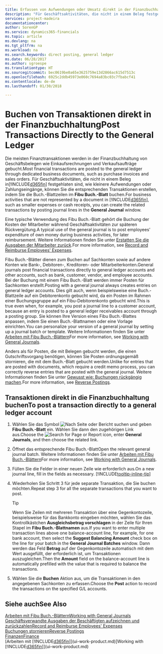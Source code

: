 ```yaml
---
title: Erfassen von Aufwendungen oder Umsatz direkt in der Finanzbuchhaltung| Microsoft Docs
description: "Für Geschäftsaktivitäten, die nicht in einem Beleg festgehlaten sind, wie kleinere Aufwendungen oder Zahlungseingänge, können Sie die entsprechenden Transaktionen erstellen, indem Sie die Buch.-Blattzeilen im Fibu Buch.-Blatt buchen."
services: project-madeira
documentationcenter: 
author: SorenGP
ms.service: dynamics365-financials
ms.topic: article
ms.devlang: na
ms.tgt_pltfrm: na
ms.workload: na
ms.search.keywords: direct posting, general ledger
ms.date: 06/28/2017
ms.author: sgroespe
ms.translationtype: HT
ms.sourcegitcommit: bec0619be0a65e3625759e13d2866ac615d7513c
ms.openlocfilehash: 6925c2ddb45973e060c7694a83bc03c7fbabcf41
ms.contentlocale: de-de
ms.lasthandoff: 01/30/2018

---
```

# <a name="post-transactions-directly-to-the-general-ledger"></a><span data-ttu-id="08b89-103">Buchen von Transaktionen direkt in der Finanzbuchhaltung</span><span class="sxs-lookup"><span data-stu-id="08b89-103">Post Transactions Directly to the General Ledger</span></span>
<span data-ttu-id="08b89-104">Die meisten Finanztransaktionen werden in der Finanzbuchhaltung von Geschäftsbelegen wie Einkaufsrechnungen und Verkaufsaufträge gebucht.</span><span class="sxs-lookup"><span data-stu-id="08b89-104">Most financial transactions are posted to the general ledger through dedicated business documents, such as purchase invoices and sales orders.</span></span> <span data-ttu-id="08b89-105">Für Geschäftsaktivitäten, die nicht in einem Beleg in[!INCLUDE[d365fin](includes/d365fin_md.md)] festgehlaten sind, wie kleinere Aufwendungen oder Zahlungseingänge, können Sie die entsprechenden Transaktionen erstellen, indem Sie die Buch.-Blattzeilen im **Fibu Buch.-Blatt** buchen.</span><span class="sxs-lookup"><span data-stu-id="08b89-105">For business activities that are not represented by a document in [!INCLUDE[d365fin](includes/d365fin_md.md)], such as smaller expenses or cash receipts, you can create the related transactions by posting journal lines in the **General Journal** window.</span></span>

<span data-ttu-id="08b89-106">Eine typische Verwendung des Fibu Buch.-Blatt gehört die Buchung der Kosten der Mitarbeiter während  Geschäftsaktivitäten zur späteren Rückvergütung.</span><span class="sxs-lookup"><span data-stu-id="08b89-106">A typical use of the general journal is to post employees' expenditure of own money during business activities, for later reimbursement.</span></span> <span data-ttu-id="08b89-107">Weitere Informationen finden Sie unter [Erstatten Sie die Ausgaben der Mitarbeiter zurück](finance-how-record-reimburse-employee-expenses.md).</span><span class="sxs-lookup"><span data-stu-id="08b89-107">For more information, see [Record and Reimburse Employees' Expenses](finance-how-record-reimburse-employee-expenses.md).</span></span>

<span data-ttu-id="08b89-108">Fibu Buch.-Blätter dienen zum Buchen auf Sachkonten sowie auf andere Konten wie Bank-, Debitoren-, Kreditoren- oder Mitarbeiterkonten.</span><span class="sxs-lookup"><span data-stu-id="08b89-108">General journals post financial transactions directly to general ledger accounts and other accounts, such as bank, customer, vendor, and employee accounts.</span></span> <span data-ttu-id="08b89-109">Bei der Buchung mit einem Fibu Buch.-Blatt werden immer Posten für Sachkonten erstellt.</span><span class="sxs-lookup"><span data-stu-id="08b89-109">Posting with a general journal always creates entries on general ledger accounts.</span></span> <span data-ttu-id="08b89-110">Dies gilt auch, wenn beispielsweise eine Buch.-Blattzeile auf ein Debitorenkonto gebucht wird, da ein Posten im Rahmen einer Buchungsgruppe auf ein Fibu-Debitorenkonto gebucht wird.</span><span class="sxs-lookup"><span data-stu-id="08b89-110">This is true even when, for example, you post a journal line to a customer account, because an entry is posted to a general ledger receivables account through a posting group.</span></span> <span data-ttu-id="08b89-111">Sie können Ihre Version eines Fibu Buch.-Blattes anpassen, indem Sie einen Buch.-Blattnamen oder eine Vorlage einrichten.</span><span class="sxs-lookup"><span data-stu-id="08b89-111">You can personalize your version of a general journal by setting up a journal batch or template.</span></span> <span data-ttu-id="08b89-112">Weitere Informationen finden Sie unter [Arbeiten mit Fibu Buch.-Blättern](ui-work-general-journals.md)</span><span class="sxs-lookup"><span data-stu-id="08b89-112">For more information, see [Working with General Journals](ui-work-general-journals.md).</span></span>

<span data-ttu-id="08b89-113">Anders als für Posten, die mit Belegen gebucht werden, die einen Gutschriftsvorgang benötigen, können Sie Posten ordnungsgemäß stornieren, die mit dem Buch.-Blatt gebucht werden.</span><span class="sxs-lookup"><span data-stu-id="08b89-113">Unlike for entries that are posted with documents, which require a credit memo process, you can correctly reverse entries that are posted with the general journal.</span></span> <span data-ttu-id="08b89-114">Weitere Informationen finden Sie unter [Gewusst wie: Buchungen rückgängig machen](finance-how-reverse-journal-posting.md).</span><span class="sxs-lookup"><span data-stu-id="08b89-114">For more information, see [Reverse Postings](finance-how-reverse-journal-posting.md).</span></span>

## <a name="to-post-a-transaction-directly-to-a-general-ledger-account"></a><span data-ttu-id="08b89-115">Transaktionen direkt in die Finanzbuchhaltung buchen</span><span class="sxs-lookup"><span data-stu-id="08b89-115">To post a transaction directly to a general ledger account</span></span>
1. <span data-ttu-id="08b89-116">Wählen Sie das Symbol ![Nach Seite oder Bericht suchen](media/ui-search/search_small.png "Nach Seite oder Bericht suchen") und geben **Fibu Buch.-Blatt** ein. Wählen Sie dann den zugehörigen Link aus.</span><span class="sxs-lookup"><span data-stu-id="08b89-116">Choose the ![Search for Page or Report](media/ui-search/search_small.png "Search for Page or Report icon") icon, enter **General Journals**, and then choose the related link.</span></span>
2. <span data-ttu-id="08b89-117">Öffnet das entsprechende Fibu Buch.-Blatt</span><span class="sxs-lookup"><span data-stu-id="08b89-117">Open the relevant general journal batch.</span></span> <span data-ttu-id="08b89-118">Weitere Informationen finden Sie unter [Arbeiten mit Fibu Buch.-Blättern](ui-work-general-journals.md)</span><span class="sxs-lookup"><span data-stu-id="08b89-118">For more information, see [Working with General Journals](ui-work-general-journals.md).</span></span>
3. <span data-ttu-id="08b89-119">Füllen Sie die Felder in einer neuen Zeile wie erforderlich aus.</span><span class="sxs-lookup"><span data-stu-id="08b89-119">On a new journal line, fill in the fields as necessary.</span></span> [!INCLUDE[tooltip-inline-tip](includes/tooltip-inline-tip_md.md)]    
4. <span data-ttu-id="08b89-120">Wiederholen Sie Schritt 3 für jede separate Transaktion, die Sie buchen möchten.</span><span class="sxs-lookup"><span data-stu-id="08b89-120">Repeat step 3 for all the separate transactions that you want to post.</span></span>

    > [!TIP]  
    > <span data-ttu-id="08b89-121">Wenn Sie Zeilen mit mehreren Transaktion über eine Gegenkontozeile, beispielsweise für das Bankkonto eingeben möchten, wählen Sie das Kontrollkästchen **Ausgleichsbetrag vorschlagen** in der Zeile für Ihren Stapel im **Fibu Buch.-Blattnamen** aus.</span><span class="sxs-lookup"><span data-stu-id="08b89-121">If you want to enter multiple transaction lines above one balance-account line, for example, for one bank account, then select the **Suggest Balancing Amount** check box on the line for your batch in the **General Journal Batches** window.</span></span> <span data-ttu-id="08b89-122">Dann werden das Feld **Betrag** auf der Gegenkontozeile automatisch mit dem Wert ausgefüllt, der erforderlich ist, um Transaktionen auszugleichen.</span><span class="sxs-lookup"><span data-stu-id="08b89-122">Then the **Amount** field on the balance-account line is automatically prefilled with the value that is required to balance the transactions.</span></span>
5. <span data-ttu-id="08b89-123">Wählen Sie die **Buchen** Aktion aus, um die Transaktionen in den angegebenen Sachkonten zu erfassen.</span><span class="sxs-lookup"><span data-stu-id="08b89-123">Choose the **Post** action to record the transactions on the specified G/L accounts.</span></span>

## <a name="see-also"></a><span data-ttu-id="08b89-124">Siehe auch</span><span class="sxs-lookup"><span data-stu-id="08b89-124">See Also</span></span>
[<span data-ttu-id="08b89-125">Arbeiten mit Fibu Buch.-Blättern</span><span class="sxs-lookup"><span data-stu-id="08b89-125">Working with General Journals</span></span>](ui-work-general-journals.md)  
[<span data-ttu-id="08b89-126">Geschäftsverwandte Ausgaben der Beschäftigten aufzeichnen und zurückzahlen</span><span class="sxs-lookup"><span data-stu-id="08b89-126">Record and Reimburse Employees' Expenses</span></span>](finance-how-record-reimburse-employee-expenses.md)  
[<span data-ttu-id="08b89-127">Buchungen stornieren</span><span class="sxs-lookup"><span data-stu-id="08b89-127">Reverse Postings</span></span>](finance-how-reverse-journal-posting.md)  
[<span data-ttu-id="08b89-128">Finanzen</span><span class="sxs-lookup"><span data-stu-id="08b89-128">Finance</span></span>](finance.md)  
<span data-ttu-id="08b89-129">[Arbeiten mit [!INCLUDE[d365fin](includes/d365fin_md.md)]](ui-work-product.md)</span><span class="sxs-lookup"><span data-stu-id="08b89-129">[Working with [!INCLUDE[d365fin](includes/d365fin_md.md)]](ui-work-product.md)</span></span>  

